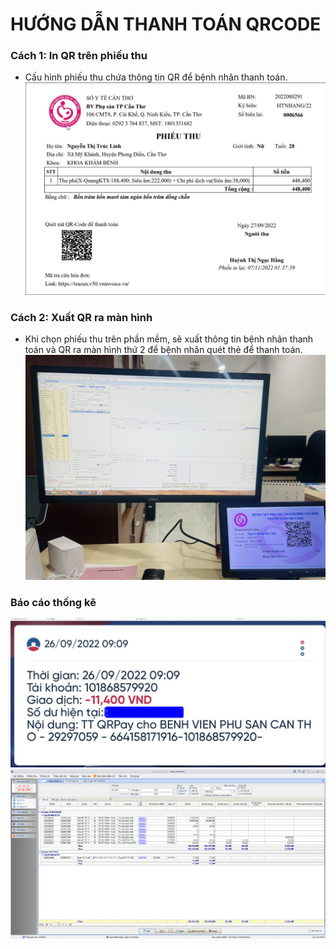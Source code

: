 # HƯỚNG DẪN THANH TOÁN QRCODE

### Cách 1: In QR trên phiếu thu

-  Cấu hình phiếu thu chứa thông tin QR để bệnh nhân thanh toán.
   ![Alt text](huong-dan-qr/qr-01.png)

### Cách 2: Xuất QR ra màn hình

-  Khi chọn phiếu thu trên phần mềm, sẽ xuất thông tin bệnh nhân thanh toán và QR ra màn hình thứ 2 để bệnh nhân quét thẻ để thanh toán.
   ![Alt text](huong-dan-qr/qr-02.jpg)

### Báo cáo thống kê
![Alt text](huong-dan-qr/qr-04.jpg)
![Alt text](huong-dan-qr/qr-03.png)
